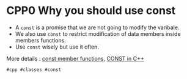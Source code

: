 # CPP0 Why you should use const

* A ``const`` is a promise that we are not going to modify the varibale.
* We also use ``const`` to restrict modification of data members inside members functions.
* Use ``const`` wisely but use it often.

More details : [const member functions](https://cplusplus.com/doc/tutorial/templates/), [CONST in C++](https://www.youtube.com/watch?v=4fJBrditnJU)

    #cpp #classes #const
